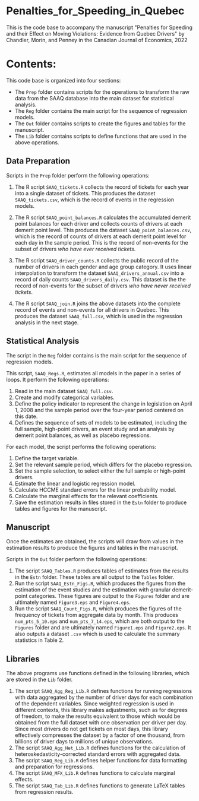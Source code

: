 # Penalties_for_Speeding_in_Quebec

This is the code base to accompany the manuscript 
"Penalties for Speeding and their Effect on Moving Violations: 
Evidence from Quebec Drivers" 
by Chandler, Morin, and Penney in the Canadian Journal of Economics, 2022



# Contents:

This code base is organized into four sections:
- The ```Prep``` folder contains scripts for 
the operations to transform the raw data from the 
SAAQ database into the main dataset for statistical analysis. 
- The ```Reg``` folder contains the main script for 
the sequence of regression models. 
- The ```Out``` folder contains scripts
to create the figures and tables for the manuscript. 
- The ```Lib``` folder contains scripts to
define functions that are used in the above operations.


## Data Preparation

Scripts in the ```Prep``` folder
perform the following operations:

1. The R script ```SAAQ_tickets.R```
	collects the record of tickets for each year into a 
	single dataset of tickets. 
	 This produces the dataset ```SAAQ_tickets.csv```, 
	  which is the record of events in the regression models. 

1. The R script ```SAAQ_point_balances.R```
  calculates the accumulated demerit point balances
  for each driver and collects counts of drivers at each 
  demerit point level. 
	 This produces the dataset ```SAAQ_point_balances.csv```, 
	  which is the record of counts of drivers at each 
  demerit point level for each day in the sample period.
  This is the record of non-events for the subset of drivers
  *who have ever received tickets*. 

1. The R script ```SAAQ_driver_counts.R```
  collects the public record of the number of drivers in 
  each gender and age group category. 
  It uses linear interpolation to transform 
  the dataset ```SAAQ_drivers_annual.csv```
  into a record of daily counts ```SAAQ_drivers_daily.csv```. 
	 This dataset is the the record of non-events for the subset 
	 of drivers *who have never received tickets*. 

1. The R script ```SAAQ_join.R```
  joins the above datasets into the complete record of 
  events and non-events for all drivers in Quebec. 
	 This produces the dataset ```SAAQ_full.csv```, 
	  which is used in the regression analysis in the next stage.




## Statistical Analysis

The script in the ```Reg``` folder contains 
is the main script for 
the sequence of regression models. 

This script, ```SAAQ_Regs.R```, 
estimates all models in the paper in a series of loops. 
It perform the following operations:

1.  Read in the main dataset ```SAAQ_full.csv```.
1.  Create and modify categorical variables.
1.  Define the policy indicator
    to represent the change in legislation on April 1, 2008
    and the sample period 
    over the four-year period centered on this date. 
1.  Defines the sequence of sets of models to be estimated, 
    including the full sample, high-point drivers, 
    an event study and an analysis by demerit point balances,
    as well as placebo regressions. 

For each model, the script performs the following operations: 

1.  Define the target variable. 
1.  Set the relevant sample period, 
    which differs for the placebo regression.
1.  Set the sample selection, 
    to select either the full sample or high-point drivers. 
1.  Estimate the linear and logistic regression model. 
1.  Calculate HCCME standard errors 
    for the linear probability model. 
1.  Calculate the marginal effects for the relevant coefficients. 
1.  Save the estimation results in files stored in the
    ```Estn``` folder to produce tables and figures 
    for the manuscript. 



## Manuscript

Once the estimates are obtained, 
the scripts will draw from values in the estimation
results to produce the figures and tables in the manuscript. 

Scripts in the ```Out``` folder
perform the following operations:

1.  The script ```SAAQ_Tables.R``` 
    produces tables of estimates from the results in
    the ```Estn``` folder. 
    These tables are all output to the ```Tables``` folder. 
1.  Run the script ```SAAQ_Estn_Figs.R```, which
    produces the
    figures from the estimation of the event studies and 
    the estimation with granular demerit-point categories.
    These figures are output to the ```Figures``` folder
    and are ultimately named 
    ```Figure3.eps``` and ```Figure4.eps```. 
1.  Run the script ```SAAQ_Count_Figs.R```, which 
    produces the
    figures of the frequency of tickets
    from aggregate data by month. 
    This produces ```num_pts_5_10.eps``` 
    and ```num_pts_7_14.eps```,
    which are both output to the ```Figures``` folder
    and are ultimately named 
    ```Figure1.eps``` and ```Figure2.eps```. 
    It also outputs a dataset ```.csv``` which is used to calculate
    the summary statistics in Table 2. 
    

## Libraries

The above programs use functions defined in the following libraries, which are stored in the ```Lib``` folder. 

1.  The script ```SAAQ_Agg_Reg_Lib.R``` defines functions
    for running regressions with data aggregated by the 
    number of driver days for each combination of the 
    dependent variables. 
    Since weighted regression is used in different contexts, 
    this library makes adjustments, 
    such as for degrees of freedom,
    to make the results equivalent to those which would be obtained
    from the full dataset with one observation per driver per day. 
    Since most drivers do not get tickets on most days,
    this library effectively compresses the dataset
    by a factor of one thousand, 
    from billions of driver days to millions of unique observations.
1.  The script ```SAAQ_Agg_Het_Lib.R``` 
    defines functions for the 
    calculation of heteroskedasticity-corrected standard errors
    with aggregated data.
1.  The script ```SAAQ_Reg_Lib.R``` defines helper functions
    for data formatting and preparation for regressions. 
1.  The script ```SAAQ_MFX_Lib.R``` defines functions
    to calculate marginal effects. 
1.  The script ```SAAQ_Tab_Lib.R``` defines functions
    to generate LaTeX tables from regression results. 

